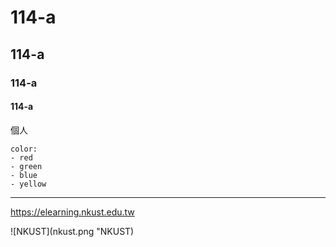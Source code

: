 # 114-a
## 114-a
### 114-a
#### 114-a

個人
```
color:
- red
- green
- blue
- yellow
```

---
<https://elearning.nkust.edu.tw>

![NKUST](nkust.png "NKUST)

